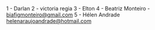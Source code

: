 1 - Darlan
2 - victoria regia
3 - Elton
4 - Beatriz Monteiro - biafigmonteiro@gmail.com
5 - Hélen Andrade helenaraujoandrade@hotmail.com